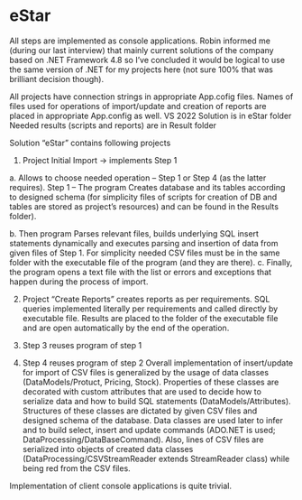 # eStar
All steps are implemented as console applications. 
Robin informed me (during our last interview) that mainly current solutions of the company based on .NET Framework 4.8 so I’ve concluded it would be logical to use the same version of .NET for my projects here (not sure 100% that was brilliant decision though).

All projects have connection strings in appropriate App.cofig files. 
Names of files used for operations of import/update and creation of reports are placed in appropriate App.config as well.
VS 2022 Solution is in eStar folder
Needed results (scripts and reports) are in Result folder

Solution “eStar” contains following projects 

1.	Project Initial Import -> implements Step 1

a.	Allows to choose needed operation – Step 1 or Step 4 (as the latter requires). 
Step 1 – The program Creates database and its tables according to designed schema (for simplicity files of scripts for creation of DB and tables are stored as project’s resources) and can be found in the Results folder). 
 
b.	Then program Parses relevant files, builds underlying SQL insert statements dynamically and executes parsing and insertion of data from given files of Step 1. For simplicity needed CSV files must be in the same folder with the executable file of the program (and they are there). 
c.	Finally, the program opens a text file with the list or errors and exceptions that happen during the process of import. 

2.	Project “Create Reports” creates reports as per requirements. SQL queries implemented literally per requirements and called directly by executable file. Results are placed to the folder of the executable file and are open automatically by the end of the operation.

3.	Step 3 reuses program of step 1

4.	Step 4 reuses program of step 2
Overall implementation of insert/update for import of CSV files is generalized by the usage of data classes (DataModels/Protuct, Pricing, Stock). Properties of these classes are decorated with custom attributes that are used to decide how to serialize data and how to build SQL statements (DataModels/Attributes). Structures of these classes are dictated by given CSV files and designed schema of the database. 
Data classes are used later to infer and to build select, insert and update commands (ADO.NET is used; DataProcessing/DataBaseCommand<T>). Also, lines of CSV files are serialized into objects of created data classes (DataProcessing/CSVStreamReader extends StreamReader class) while being red from the CSV files.

Implementation of client console applications is quite trivial.
